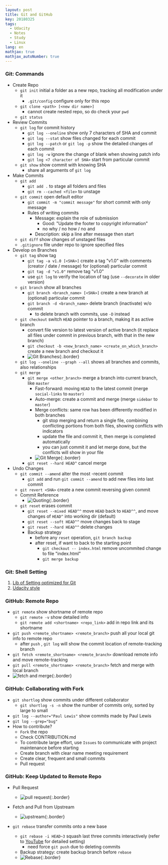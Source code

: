 ```yaml
---
layout: post
title: Git and GitHub
key: 20180325
tags:
  - Udacity
  - Notes
  - Study
  - Linux
lang: en
mathjax: true
mathjax_autoNumber: true
---
```


### Git: Commands

- Create Repo
  - `git init` initial a folder as a new repo, tracking all modification under it
    - `.git/config` configure only for this repo
  - `git clone <path> [<new dir name>]`
    - cannot create nested repo, so do check your `pwd`
  - `git status`
- Review Commits
  - `git log` for commit history
    - `git log --oneline` show only 7 characters of SHA and commit
    - `git log --stat` show files changed for each commit
    - `git log --patch` or `git log -p` show the detailed changes of each commit
    - `git log -w` ignore the change of blank when showing patch info
    - `git log <7 character of SHA>` start from particular commit
  - `git show` show commit with knowing SHA
    - share all arguments of `git log`
- Make Commits
  - `git add` 
    - `git add .` to stage all folders and files
    - `git rm --cached <file>` to unstage
  - `git commit` open default editor
    - `git commit -m "commit message"` for short commit with only message
    - Rules of writing commits
      - Message: explain the role of submission
        - Good: "Update the footer to copyright information"
        - no why / no how / no and
      - Description: skip a line after message then start
  - `git diff` show changes of unstaged files
  - `.gitignore` file under repo to ignore specified files
- Develop on Branches
  - `git tag` show tag
    - `git tag -a v1.0 [<SHA>]` create a tag "v1.0" with comments (creator / date / message) for (optional) particular commit
    - `git tag -d "v1.0"` remove tag "v1.0"
    - use `git log` to verify the location of tag (use `--decorate` in older version)
  - `git branch` show all branches
    - `git branch <branch_name> [<SHA>]` create a new branch at (optional) particular commit
    - `git branch -d <branch_name>` delete branch (inactivate) w/o commit
      - to delete branch with commits, use `-D` instead
  - `git checkout` switch `HEAD` pointer to a branch, making it as active branch
    - convert file version to latest version of active branch (it replace all files under commit in previous branch, with that in the new branch)
    - `git checkout -b <new_branch_name> <create_on_which_branch>`  create a new branch and checkout it
    - ![Git Branches](https://github.com/YestinYang/Udacity_Data_Analyst/tree/master/img/git_branch.png){:.border}
  - `git log --oneline --graph --all` shows all branches and commits, also relationships
  - `git merge`
    - `git merge <other_branch>` merge a branch into current branch, like `master`
      - Fast-forward: moving `HEAD` to the latest commit (merge `social-links` to `master)`
      - Auto-merge: create a commit and merge (merge `sidebar` to `master`)
      - Merge conflicts: same row has been differently modified in both branches
        - git stop merging and return a single file, combining conflicting portions from both files, showing conflicts with indicators
        - update the file and commit it, then merge is completed automatically
        - you can just commit it and let merge done, but the conflicts will show in your file
      - ![Git Merge](https://github.com/YestinYang/Udacity_Data_Analyst/tree/master/img/git_merge.png){:.border}
    - `git reset --hard HEAD^` cancel merge
- Undo Changes
  - `git commit --amend` alter the most -recent commit
    - `git add` and run `git commit --amend` to add new files into last commit
  - `git revert <SHA>` create a new commit reversing given commit
  - Commit Reference
    - ![Quoting](https://github.com/YestinYang/Udacity_Data_Analyst/tree/master/img/git_father.png){:.border}
  - `git reset` erases commit
    - `git reset --mixed HEAD^^` move `HEAD` back to `HEAD^^`, and move changes of `HEAD^` into working dir (default)
    - `git reset --soft HEAD^^` move changes back to stage
    - `git reset --hard HEAD^^` delete changes
    - Backup strategy
      - before any `reset` operation, `git branch backup` 
      - after reset, if want to back to the starting point
        - `git checkout -- index.html` remove uncommited change to file "index.html"
        - `git merge backup` 

### Git: Shell Setting

1. [Lib of Setting optimized for Git](https://dotfiles.github.io/)
2. [Udacity style](https://classroom.udacity.com/nanodegrees/nd002-cn-advanced-career/parts/0f916a11-e0ae-4845-bb35-ee05bc7f1ac9/modules/63a3bbc1-bc00-4ee7-a894-a2d91841f30f/lessons/1b369991-f1ca-4d6a-ba8f-e8318d76322f/concepts/63a6f935-dea7-43c2-aaa3-61deea5070c8)

### GitHub: Remote Repo

- `git remote` show shortname of remote repo
  - `git remote -v` show detailed info
  - `git remote add <shortname> <repo_link>` add in repo link and its shortname
- `git push <remote_shortname> <remote_branch>` push all your local git info to remote repo
  - after `push` , `git log` will show the commit location of remote-tracking branch
- `git fetch <remote_shortname> <remote_branch>` download remote info and move remote-tracking 
- `git pull <remote_shortname> <remote_branch>` fetch and merge with local branch
- ![fetch and merge](https://github.com/YestinYang/Udacity_Data_Analyst/tree/master/img/git_fetch.png){:.border}

### GitHub: Collaborating with Fork

- `git shortlog` show commits under different collaborator
  - `git shortlog -s -n` show the number of commits only, sorted by large to small
- `git log --author="Paul Lewis"` show commits made by Paul Lewis
- `git log --grep="bug"` 
- How to contribute?
  - `Fork` the repo
  - Check CONTRIBUTION.md
  - To contribute large effort, use `Issues` to communicate with project maintenance before starting
  - Create branch with clear name meeting requirement
  - Create clear, frequent and small commits
  - Pull request

### GitHub: Keep Updated to Remote Repo

- Pull Request

  - ![pull request](https://github.com/YestinYang/Udacity_Data_Analyst/tree/master/img/git_pull_request.png){:.border}

- Fetch and Pull from Upstream

  - ![upstream](https://github.com/YestinYang/Udacity_Data_Analyst/tree/master/img/git_upstream.png){:.border}

- `git rebase` transfer commits onto a new base

  - `git rebase -i HEAD~3` squash last three commits interactively (refer to [YouTube](https://www.youtube.com/watch?time_continue=222&v=cL6ehKtJLUM) for detailed setting)
    - need force `git push` due to deleting commits
  - Backup strategy: create backup branch before `rebase` 
  - ![Rebase](https://github.com/YestinYang/Udacity_Data_Analyst/tree/master/img/git_rebase.png){:.border}